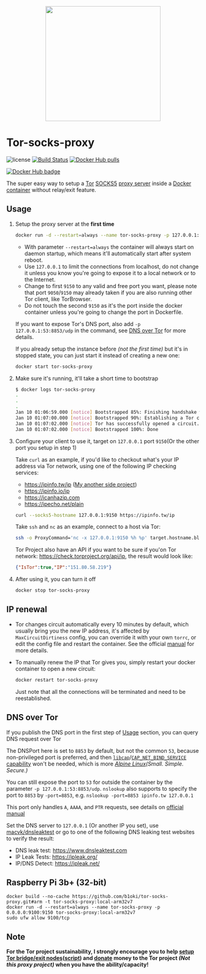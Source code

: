 <p align="center">
  <img width="300px" src="https://upload.wikimedia.org/wikipedia/commons/8/8f/Tor_project_logo_hq.png">
</p>

# Tor-socks-proxy

![license](https://img.shields.io/badge/license-GPLv3.0-brightgreen.svg?style=flat)
[![Build Status](https://app.travis-ci.com/PeterDaveHello/tor-socks-proxy.svg?branch=master)](https://app.travis-ci.com/PeterDaveHello/tor-socks-proxy)
[![Docker Hub pulls](https://img.shields.io/docker/pulls/peterdavehello/tor-socks-proxy.svg)](https://hub.docker.com/r/peterdavehello/tor-socks-proxy/)

[![Docker Hub badge](http://dockeri.co/image/peterdavehello/tor-socks-proxy)](https://hub.docker.com/r/peterdavehello/tor-socks-proxy/)

The super easy way to setup a [Tor](https://www.torproject.org) [SOCKS5](https://en.wikipedia.org/wiki/SOCKS#SOCKS5) [proxy server](https://en.wikipedia.org/wiki/Proxy_server) inside a [Docker](https://en.wikipedia.org/wiki/Docker_(software)) [container](https://en.wikipedia.org/wiki/Container_(virtualization)) without relay/exit feature.

## Usage

1. Setup the proxy server at the **first time**

    ```sh
    docker run -d --restart=always --name tor-socks-proxy -p 127.0.0.1:9150:9150/tcp peterdavehello/tor-socks-proxy:latest
    ```

    - With parameter `--restart=always` the container will always start on daemon startup, which means it'll automatically start after system reboot.
    - Use `127.0.0.1` to limit the connections from localhost, do not change it unless you know you're going to expose it to a local network or to the Internet.
    - Change to first `9150` to any valid and free port you want, please note that port `9050`/`9150` may already taken if you are also running other Tor client, like TorBrowser.
    - Do not touch the second `9150` as it's the port inside the docker container unless you're going to change the port in Dockerfile.

    If you want to expose Tor's DNS port, also add `-p 127.0.0.1:53:8853/udp` in the command, see [DNS over Tor](#dns-over-tor) for more details.

    If you already setup the instance before *(not the first time)* but it's in stopped state, you can just start it instead of creating a new one:

    ```sh
    docker start tor-socks-proxy
    ```

2. Make sure it's running, it'll take a short time to bootstrap

    ```sh
    $ docker logs tor-socks-proxy
    .
    .
    .
    Jan 10 01:06:59.000 [notice] Bootstrapped 85%: Finishing handshake with first hop
    Jan 10 01:07:00.000 [notice] Bootstrapped 90%: Establishing a Tor circuit
    Jan 10 01:07:02.000 [notice] Tor has successfully opened a circuit. Looks like client functionality is working.
    Jan 10 01:07:02.000 [notice] Bootstrapped 100%: Done
    ```

3. Configure your client to use it, target on `127.0.0.1` port `9150`(Or the other port you setup in step 1)

    Take `curl` as an example, if you'd like to checkout what's your IP address via Tor network, using one of the following IP checking services:

    - <https://ipinfo.tw/ip> ([My another side project](https://github.com/PeterDaveHello/ipinfo.tw/))
    - <https://ipinfo.io/ip>
    - <https://icanhazip.com>
    - <https://ipecho.net/plain>

    ```sh
    curl --socks5-hostname 127.0.0.1:9150 https://ipinfo.tw/ip
    ```

    Take `ssh` and `nc` as an example, connect to a host via Tor:

    ```sh
    ssh -o ProxyCommand='nc -x 127.0.0.1:9150 %h %p' target.hostname.blah
    ```

    Tor Project also have an API if you want to be sure if you'on Tor network: <https://check.torproject.org/api/ip>, the result would look like:

    ```json
    {"IsTor":true,"IP":"151.80.58.219"}
    ```

4. After using it, you can turn it off

    ```sh
    docker stop tor-socks-proxy
    ```

## IP renewal

- Tor changes circuit automatically every 10 minutes by default, which usually bring you the new IP address, it's affected by `MaxCircuitDirtiness` config, you can override it with your own `torrc`, or edit the config file and restart the container. See the official [manual](https://www.torproject.org/docs/tor-manual.html.en) for more details.

- To manually renew the IP that Tor gives you, simply restart your docker container to open a new circuit:

   ```sh
   docker restart tor-socks-proxy
   ```

   Just note that all the connections will be terminated and need to be reestablished.

## DNS over Tor

If you publish the DNS port in the first step of [Usage](#usage) section, you can query DNS request over Tor

The DNSPort here is set to `8853` by default, but not the common `53`, because non-privileged port is preferred, and then [`libcap`](https://pkgs.alpinelinux.org/package/edge/main/x86/libcap)/[`CAP_NET_BIND_SERVICE` capability](https://man7.org/linux/man-pages/man7/capabilities.7.html) won't be needed, which is more *[Alpine Linux](https://alpinelinux.org/about/)(Small. Simple. Secure.)*

You can still expose the port to `53` for outside the container by the parameter `-p 127.0.0.1:53:8853/udp`. `nslookup` also supports to specify the port to `8853` by `-port=8853`, e.g. `nslookup -port=8853 ipinfo.tw 127.0.0.1`

This port only handles `A`, `AAAA`, and `PTR` requests, see details on [official manual](https://www.torproject.org/docs/tor-manual.html.en)

Set the DNS server to `127.0.0.1` (Or another IP you set), use [macvk/dnsleaktest](https://github.com/macvk/dnsleaktest) or go to one of the following DNS leaking test websites to verify the result:

- DNS leak test: <https://www.dnsleaktest.com>
- IP Leak Tests: <https://ipleak.org/>
- IP/DNS Detect: <https://ipleak.net/>


## Raspberry Pi 3b+ (32-bit)

```
docker build --no-cache https://github.com/b1oki/tor-socks-proxy.git#arm -t tor-socks-proxy:local-arm32v7
docker run -d --restart=always --name tor-socks-proxy -p 0.0.0.0:9100:9150 tor-socks-proxy:local-arm32v7
sudo ufw allow 9100/tcp
```


## Note

**For the Tor project sustainability, I strongly encourage you to help [setup Tor bridge/exit nodes](https://trac.torproject.org/projects/tor/wiki/TorRelayGuide)([**script**](https://github.com/PeterDaveHello/ubuntu-tor-simply-setup)) and [donate](https://donate.torproject.org/) money to the Tor project *(Not this proxy project)* when you have the ability/capacity!**
